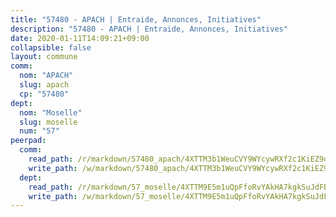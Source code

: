 ```yaml
---
title: "57480 - APACH | Entraide, Annonces, Initiatives"
description: "57480 - APACH | Entraide, Annonces, Initiatives"
date: 2020-01-11T14:09:21+09:00
collapsible: false
layout: commune
comm:
  nom: "APACH"
  slug: apach
  cp: "57480"
dept:
  nom: "Moselle"
  slug: moselle
  num: "57"
peerpad:
  comm:
    read_path: /r/markdown/57480_apach/4XTTM3b1WeuCVY9WYcywRXf2c1KiEZ9dy25w3FMH1V5xHhVkn
    write_path: /w/markdown/57480_apach/4XTTM3b1WeuCVY9WYcywRXf2c1KiEZ9dy25w3FMH1V5xHhVkn-K3TgUSJfFerHkeWM363cgRbzVttHu2rD1eUq1yu3xXMQfmzKnLWcu6yWUsSweGGQdtc39TybkwuAw3v4vHXomkfRCYLU1ZusX9TDCGHgJQgTkCzyPTPFqA1Sm75ikizWmyxPh1sg
  dept:
    read_path: /r/markdown/57_moselle/4XTTM9E5m1uQpFfoRvYAkHA7kgkSuJdFBSCmoLnZ6YvxmqAKj
    write_path: /w/markdown/57_moselle/4XTTM9E5m1uQpFfoRvYAkHA7kgkSuJdFBSCmoLnZ6YvxmqAKj-K3TgTxpsRhjGfb3pJqDaX4rYTLkyLoK3BLA4awBfhTSCoyNhResrhhmfsEF8aKnccedt5XoBzWeRYfKxQxNKv71ETcpGharLRE7rdgTKY3uSaW3Du2dz8v23YEY268mfYmweTFnR
---
```


